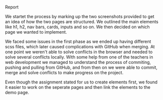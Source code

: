 Report

We startet the process by marking up the two screenshots provided to get an idea of how the two pages are structured. 
We outlined the main elements like h1, h2, nav bars, cards, inputs and so on. We then decided on which page we wanted to implement.

We faced some issues in the first phase as we ended up having different scss files, which later caused complications with GitHub when merging. At one point we weren't able to solve conflicts in the browser and needed to solve several conflicts locally. With some help from one of the teachers in web development we managed to understand the process of commiting, pushing and pulling from GitHub, and from then on we were able to commit, merge and solve conflicts to make progress on the project. 

Even though the assignment stated for us to create elements first, we found it easier to work on the seperate pages and then link the elements to the demo page. 